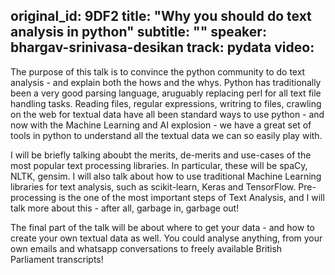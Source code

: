 original_id: 9DF2
title: "Why you should do text analysis in python"
subtitle: ""
speaker: bhargav-srinivasa-desikan
track: pydata
video:
---
The purpose of this talk is to convince the python community to do text analysis - and explain both the hows and the whys. Python has traditionally been a very good parsing language, aruguably replacing perl for all text file handling tasks. Reading files, regular expressions, writring to files, crawling on the web for textual data have all been standard ways to use python - and now with the Machine Learning and AI explosion - we have a great set of tools in python to understand all the textual data we can so easily play with.

I will be briefly talking aboubt the merits, de-merits and use-cases of the most popular text processing libraries. In particular, these will be spaCy, NLTK, gensim. I will also talk about how to use traditional Machine Learning libraries for text analysis, such as scikit-learn, Keras and TensorFlow. Pre-processing is the one of the most important steps of Text Analysis, and I will talk more about this - after all, garbage in, garbage out!

The final part of the talk will be about where to get your data - and how to create your own textual data as well. You could analyse anything, from your own emails and whatsapp conversations to freely available British Parliament transcripts!
